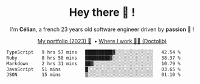 <h1 align="center">Hey there 👋 !</h1>

<p align="center">I'm <b>Célian</b>, a french 23 years old software engineer driven by <b>passion</b> 👀 !</p>
<p align="center">
  <a href="https://celian.cloud">My portfolio (2023) 🚀</a> 
  ‎ •‎ 
  <a href="https://doctolib.com">Where I work 👨‍⚕️ (Doctolib)</a> 
</p>

<!--START_SECTION:waka-->

```txt
TypeScript   9 hrs 57 mins   ██████████▓░░░░░░░░░░░░░░   42.54 %
Ruby         8 hrs 58 mins   █████████▓░░░░░░░░░░░░░░░   38.37 %
Markdown     2 hrs 31 mins   ██▓░░░░░░░░░░░░░░░░░░░░░░   10.79 %
JavaScript   51 mins         █░░░░░░░░░░░░░░░░░░░░░░░░   03.65 %
JSON         15 mins         ▒░░░░░░░░░░░░░░░░░░░░░░░░   01.10 %
```

<!--END_SECTION:waka-->
